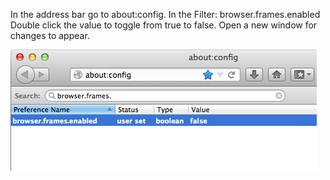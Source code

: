 In the address bar go to about:config.
In the Filter: browser.frames.enabled
Double click the value to toggle from true to false.
Open a new window for changes to appear.

<img alt="" src="/img/uploads/2013-06/firefox-disable-iframes.png" />